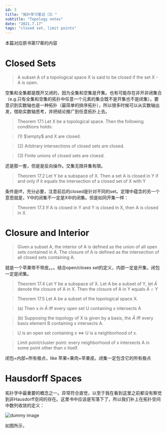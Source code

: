 ```yaml
---
id: 3
title: "拓扑学习笔记（3）"
subtitle: "Topology notes"
date: "2021.7.17"
tags: "closed set, limit points"
---
```


本篇对应原书第17章的内容

# Closed Sets
> A subset A of a topological space X is said to be closed if the set X - A is open.

空集和全集都是既开又闭的，因为全集和空集是开集。也有可能存在非开非闭集合（e.g.只有全集和空集的拓扑中任意一个元素的集合既不是开集也不是闭集）。要意识到实数轴也是一种拓扑（最简单的排序拓扑），所以很多时候可以从实数轴出发，借助实数轴思考，并把结论推广到任意拓扑上去。

> Theorem 17.1 Let X be a topological space. Then the following conditions holds:

> (1) $`\empty`$ and X are closed.

> (2) Arbitrary intersections of closed sets are closed.

> (3) Finite unions of closed sets are cloesd.

还是那一套，但是是反向操作。交集无限并集有限。

> Theorem 17.2 Let Y be a subspace of X. Then a set A is closed in Y if and only if it equals the intersection of a closed set of X with Y

条件是iff，充分必要，注意前后的closed是针对不同的set。定理中蕴含的另一个意思就是，Y中的闭集不一定是X中的闭集。但是如同开集一样：

> Theorem 17.3 If A is closed in Y and Y is closed in X, then A is closed in X.

# Closure and Interior

> Given a subset A, the interior of A is defined as the union of all open sets contained in A. The closure of A is defined as the intersection of all closed sets containing A.

就是一个苹果带不带皮。。。结合open/closes set的定义，内部一定是开集，闭包一定是闭集。

> Theorem 17.4 Let Y be a subspace of X. Let A be a subset of Y, let $`\bar A`$ denote the closure of A in X. Then the closure of A in Y equals $`\bar A`$ $`\cap`$ Y

> Theorem 17.5 Let A be a subset of the topological space X. 

> (a) Then x $`in`$ $`\bar A`$ iff every open set U containing x intersects A

> (b) Supposing the topology of X is given by a basis, the $`\bar A`$ iff every basis element B containing x intersects A.

> U is an open set containing x <=> U is a neighborhood of x.

> Limit point/cluster point: every neighborhood of x intersects A in some point other than x itself.

闭包=内部+所有极点，like 苹果=果肉+苹果皮。闭集一定包含它的所有极点

# Hausdorff Spaces

拓扑学中最重要的概念之一。异常符合直觉，以至于我在看到这里之前都没有察觉到非Hausdorff空间的存在。这里书中应该是写落下了，所以我们补上在拓扑空间中数列收敛的定义：


![dummy image](../../static/img2.png)

如图所示，